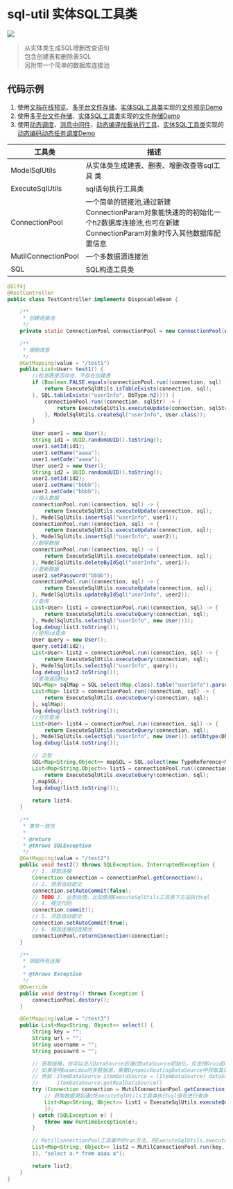 # sql-util 实体SQL工具类

[![](https://jitpack.io/v/com.gitee.wb04307201/sql-util.svg)](https://jitpack.io/#com.gitee.wb04307201/sql-util)

> 从实体类生成SQL增删改查语句  
> 包含创建表和删除表SQL  
> 另附带一个简单的数据库连接池

## 代码示例
1. 使用[文档在线预览](https://gitee.com/wb04307201/file-preview-spring-boot-starter)、[多平台文件存储](https://gitee.com/wb04307201/file-storage-spring-boot-starter)、[实体SQL工具类](https://gitee.com/wb04307201/sql-util)实现的[文件预览Demo](https://gitee.com/wb04307201/file-preview-demo)
2. 使用[多平台文件存储](https://gitee.com/wb04307201/file-storage-spring-boot-starter)、[实体SQL工具类](https://gitee.com/wb04307201/sql-util)实现的[文件存储Demo](https://gitee.com/wb04307201/file-storage-demo)
3. 使用[动态调度](https://gitee.com/wb04307201/dynamic-schedule-spring-boot-starter)、[消息中间件](https://gitee.com/wb04307201/message-spring-boot-starter)、[动态编译加载执行工具](https://gitee.com/wb04307201/loader-util)、[实体SQL工具类](https://gitee.com/wb04307201/sql-util)实现的[动态编码动态任务调度Demo](https://gitee.com/wb04307201/dynamic-schedule-demo)

| 工具类                 | 描述                                                                                  |
|---------------------|-------------------------------------------------------------------------------------|
| ModelSqlUtils       | 从实体类生成建表、删表、增删改查等sql工具 类                                                            |
| ExecuteSqlUtils     | sql语句执行工具类                                                                          |
| ConnectionPool      | 一个简单的链接池,通过新建ConnectionParam对象能快速的的初始化一个h2数据库连接池,也可在新建ConnectionParam对象时传入其他数据库配置信息 |
| MutilConnectionPool | 一个多数据源连接池                                                                           |
| SQL                 | SQL构造工具类                                                                            |

```java
@Slf4j
@RestController
public class TestController implements DisposableBean {

    /**
     * 创建连接池
     */
    private static ConnectionPool connectionPool = new ConnectionPool(new ConnectionParam());

    /**
     * 增删改查
     */
    @GetMapping(value = "/test1")
    public List<User> test1() {
        //检测表是否存在，不存在创建表
        if (Boolean.FALSE.equals(connectionPool.run((connection, sql) -> {
            return ExecuteSqlUtils.isTableExists(connection, sql);
        }, SQL.tableExists("userInfo", DbType.h2)))) {
            connectionPool.run((connection, sqlStr) -> {
                return ExecuteSqlUtils.executeUpdate(connection, sqlStr);
            }, ModelSqlUtils.createSql("userInfo", User.class));
        }

        User user1 = new User();
        String id1 = UUID.randomUUID().toString();
        user1.setId(id1);
        user1.setName("aaaa");
        user1.setCode("aaaa");
        User user2 = new User();
        String id2 = UUID.randomUUID().toString();
        user2.setId(id2);
        user2.setName("bbbb");
        user2.setCode("bbbb");
        //插入数据
        connectionPool.run((connection, sql) -> {
            return ExecuteSqlUtils.executeUpdate(connection, sql);
        }, ModelSqlUtils.insertSql("userInfo", user1));
        connectionPool.run((connection, sql) -> {
            return ExecuteSqlUtils.executeUpdate(connection, sql);
        }, ModelSqlUtils.insertSql("userInfo", user2));
        //删除数据
        connectionPool.run((connection, sql) -> {
            return ExecuteSqlUtils.executeUpdate(connection, sql);
        }, ModelSqlUtils.deleteByIdSql("userInfo", user1));
        //更新数据
        user2.setPassword("bbbb");
        connectionPool.run((connection, sql) -> {
            return ExecuteSqlUtils.executeUpdate(connection, sql);
        }, ModelSqlUtils.updateByIdSql("userInfo", user2));
        //查询
        List<User> list1 = connectionPool.run((connection, sql) -> {
            return ExecuteSqlUtils.executeQuery(connection, sql);
        }, ModelSqlUtils.selectSql("userInfo", new User()));
        log.debug(list1.toString());
        //使用id查询
        User query = new User();
        query.setId(id2);
        List<User> list2 = connectionPool.run((connection, sql) -> {
            return ExecuteSqlUtils.executeQuery(connection, sql);
        }, ModelSqlUtils.selectSql("userInfo", query));
        log.debug(list2.toString());
        //查询返回Map
        SQL<Map> sqlMap = SQL.select(Map.class).table("userInfo").parse();
        List<Map> list3 = connectionPool.run((connection, sql) -> {
            return ExecuteSqlUtils.executeQuery(connection, sql);
        }, sqlMap);
        log.debug(list3.toString());
        //分页查询
        List<User> list4 = connectionPool.run((connection, sql) -> {
            return ExecuteSqlUtils.executeQuery(connection, sql);
        }, ModelSqlUtils.selectSql("userInfo", new User()).setDbtype(DbType.h2).page(1, 2));
        log.debug(list4.toString());

        // 泛型
        SQL<Map<String,Object>> mapSQL = SQL.select(new TypeReference<Map<String,Object>>(){},"*").table("userInfo").parse();
        List<Map<String,Object>> list5 = connectionPool.run((connection, sql) -> {
            return ExecuteSqlUtils.executeQuery(connection, sql);
        },mapSQL);
        log.debug(list5.toString());
        
        return list4;
    }

    /**
     * 事务一致性
     *
     * @return
     * @throws SQLException
     */
    @GetMapping(value = "/test2")
    public void test2() throws SQLException, InterruptedException {
        // 1. 获取连接
        Connection connection = connectionPool.getConnection();
        // 2. 禁用自动提交
        connection.setAutoCommit(false);
        // TODO 3. 业务处理，比如使用ExecuteSqlUtils工具类下方法执行sql
        // 4. 提交代码
        connection.commit();
        // 5. 开启自动提交
        connection.setAutoCommit(true);
        // 6. 释放连接回连接池
        connectionPool.returnConnection(connection);
    }

    /**
     * 销毁所有连接
     *
     * @throws Exception
     */
    @Override
    public void destroy() throws Exception {
        connectionPool.destory();
    }

    @GetMapping(value = "/test3")
    public List<Map<String, Object>> select() {
        String key = "";
        String url = "";
        String username = "";
        String passowrd = "";

        // 获取链接，也可以注入DataSource后通过DataSource初始化，仅支持DruidDataSource，重构方法没有key如参数时默认数据源key为master
        // 如果使用baomidou的多数据源，需要DynamicRoutingDataSource中获取真实的DataSource
        // 例如：ItemDataSource itemDataSource = (ItemDataSource) dataSource.getDataSource("master")
        //      itemDataSource.getRealDataSource()
        try (Connection connection = MutilConnectionPool.getConnection(key, url, username, passowrd)) {
            // 获取数据源后通过ExecuteSqlUtils工具类执行sql语句进行查询
            List<Map<String, Object>> list1 = ExecuteSqlUtils.executeQuery(connection, "select a.* from aaaa a", new HashMap<>(), new cn.wubo.sql.util.TypeReference<Map<String, Object>>() {
            });
        } catch (SQLException e) {
            throw new RuntimeException(e);
        }

        // MutilConnectionPool工具类中的run方法，将ExecuteSqlUtils.executeQuery使用lambda表达式传入直接执行
        List<Map<String, Object>> list2 = MutilConnectionPool.run(key, url, username, passowrd, (conn, sql) -> ExecuteSqlUtils.executeQuery(conn, sql, new HashMap<>(), new cn.wubo.sql.util.TypeReference<Map<String, Object>>() {
        }), "select a.* from aaaa a");

        return list2;
    }
}
```
